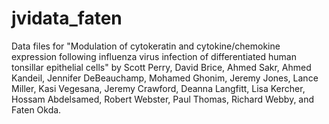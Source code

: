 # jvidata_faten

Data files for "Modulation of cytokeratin and cytokine/chemokine expression following influenza virus infection of differentiated human tonsillar epithelial cells" by Scott Perry, David Brice, Ahmed Sakr, Ahmed Kandeil, Jennifer DeBeauchamp, Mohamed Ghonim, Jeremy Jones, Lance Miller, Kasi Vegesana, Jeremy Crawford, Deanna Langfitt, Lisa Kercher, Hossam Abdelsamed, Robert Webster, Paul Thomas, Richard Webby, and Faten Okda.
